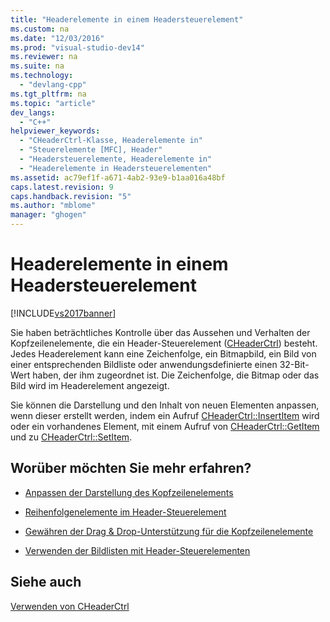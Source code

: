 ```yaml
---
title: "Headerelemente in einem Headersteuerelement"
ms.custom: na
ms.date: "12/03/2016"
ms.prod: "visual-studio-dev14"
ms.reviewer: na
ms.suite: na
ms.technology: 
  - "devlang-cpp"
ms.tgt_pltfrm: na
ms.topic: "article"
dev_langs: 
  - "C++"
helpviewer_keywords: 
  - "CHeaderCtrl-Klasse, Headerelemente in"
  - "Steuerelemente [MFC], Header"
  - "Headersteuerelemente, Headerelemente in"
  - "Headerelemente in Headersteuerelementen"
ms.assetid: ac79ef1f-a671-4ab2-93e9-b1aa016a48bf
caps.latest.revision: 9
caps.handback.revision: "5"
ms.author: "mblome"
manager: "ghogen"
---
```

# Headerelemente in einem Headersteuerelement
[!INCLUDE[vs2017banner](../assembler/inline/includes/vs2017banner.md)]

Sie haben beträchtliches Kontrolle über das Aussehen und Verhalten der Kopfzeilenelemente, die ein Header\-Steuerelement \([CHeaderCtrl](../mfc/reference/cheaderctrl-class.md)\) besteht.  Jedes Headerelement kann eine Zeichenfolge, ein Bitmapbild, ein Bild von einer entsprechenden Bildliste oder anwendungsdefinierte einen 32\-Bit\-Wert haben, der ihm zugeordnet ist.  Die Zeichenfolge, die Bitmap oder das Bild wird im Headerelement angezeigt.  
  
 Sie können die Darstellung und den Inhalt von neuen Elementen anpassen, wenn dieser erstellt werden, indem ein Aufruf [CHeaderCtrl::InsertItem](../Topic/CHeaderCtrl::InsertItem.md) wird oder ein vorhandenes Element, mit einem Aufruf von [CHeaderCtrl::GetItem](../Topic/CHeaderCtrl::GetItem.md) und zu [CHeaderCtrl::SetItem](../Topic/CHeaderCtrl::SetItem.md).  
  
## Worüber möchten Sie mehr erfahren?  
  
-   [Anpassen der Darstellung des Kopfzeilenelements](../mfc/customizing-the-header-item-s-appearance.md)  
  
-   [Reihenfolgenelemente im Header\-Steuerelement](../mfc/ordering-items-in-the-header-control.md)  
  
-   [Gewähren der Drag & Drop\-Unterstützung für die Kopfzeilenelemente](../mfc/providing-drag-and-drop-support-for-header-items.md)  
  
-   [Verwenden der Bildlisten mit Header\-Steuerelementen](../mfc/using-image-lists-with-header-controls.md)  
  
## Siehe auch  
 [Verwenden von CHeaderCtrl](../mfc/using-cheaderctrl.md)
